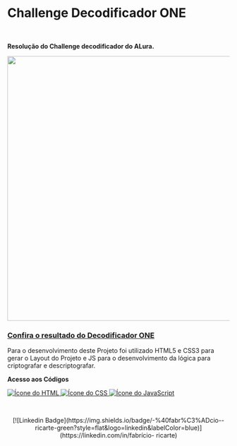 <h1>Challenge Decodificador ONE</h1>
<br>
<p>
  <strong>Resolução do Challenge decodificador do ALura.</strong>
</p>

<div>
  <p align="center" >
     <img width="600" heigth="600" src="https://user-images.githubusercontent.com/91544872/157673876-2c51fc09-5bed-48c0-aad3-97fc7fa64d1d.png">
</p>
  <h3>
    <a href="https://fricartem.github.io/challenge-decodificador-one/"/>
    Confira o resultado do Decodificador ONE
    </a>
  </h2>
</div>
<p>
  Para o desenvolvimento deste Projeto foi utilizado HTML5 e CSS3 para gerar o Layout do Projeto e JS para o desenvolvimento da lógica para criptografar e descriptografar.
  
  <strong>Acesso aos Códigos</strong></p>
  
  <a href="https://developer.mozilla.org/pt-BR/docs/Web/HTML" target="_blank"> 
    <img src="https://skills.thijs.gg/icons?i=html" alt="Ícone do HTML"/> 
  </a>
  <a href="https://developer.mozilla.org/pt-BR/docs/Web/CSS" target="_blank"> 
    <img src="https://skills.thijs.gg/icons?i=css" alt="Ícone do CSS"/> 
  </a>
  <a href="https://developer.mozilla.org/pt-BR/docs/Web/JavaScript" target="_blank"> 
    <img src="https://skills.thijs.gg/icons?i=js" alt="Ícone do JavaScript"/> 
  </a>
</p>
<br>
<p align="center" >
  [![Linkedin Badge](https://img.shields.io/badge/-%40fabr%C3%ADcio--ricarte-green?style=flat&logo=linkedin&labelColor=blue)](https://linkedin.com/in/fabrício-   ricarte)
</p>
